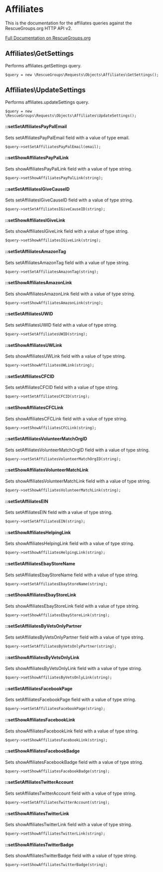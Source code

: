 # Affiliates

This is the documentation for the affiliates queries against the RescueGroups.org HTTP API v2.

[Full Documentation on RescueGroups.org](https://userguide.rescuegroups.org/display/APIDG/Object+definitions#Objectdefinitions-affiliates)

## Affiliates\GetSettings

Performs affiliates.getSettings query.

    $query = new \RescueGroups\Requests\Objects\Affiliates\GetSettings();



## Affiliates\UpdateSettings

Performs affiliates.updateSettings query.

    $query = new \RescueGroups\Requests\Objects\Affiliates\UpdateSettings();

#### ::setSetAffiliatesPayPalEmail

Sets setAffiliatesPayPalEmail field with a value of type email.

    $query->setSetAffiliatesPayPalEmail(email);

#### ::setShowAffiliatesPayPalLink

Sets showAffiliatesPayPalLink field with a value of type string.

    $query->setShowAffiliatesPayPalLink(string);

#### ::setSetAffiliatesIGiveCauseID

Sets setAffiliatesIGiveCauseID field with a value of type string.

    $query->setSetAffiliatesIGiveCauseID(string);

#### ::setShowAffiliatesIGiveLink

Sets showAffiliatesIGiveLink field with a value of type string.

    $query->setShowAffiliatesIGiveLink(string);

#### ::setSetAffiliatesAmazonTag

Sets setAffiliatesAmazonTag field with a value of type string.

    $query->setSetAffiliatesAmazonTag(string);

#### ::setShowAffiliatesAmazonLink

Sets showAffiliatesAmazonLink field with a value of type string.

    $query->setShowAffiliatesAmazonLink(string);

#### ::setSetAffiliatesUWID

Sets setAffiliatesUWID field with a value of type string.

    $query->setSetAffiliatesUWID(string);

#### ::setShowAffiliatesUWLink

Sets showAffiliatesUWLink field with a value of type string.

    $query->setShowAffiliatesUWLink(string);

#### ::setSetAffiliatesCFCID

Sets setAffiliatesCFCID field with a value of type string.

    $query->setSetAffiliatesCFCID(string);

#### ::setShowAffiliatesCFCLink

Sets showAffiliatesCFCLink field with a value of type string.

    $query->setShowAffiliatesCFCLink(string);

#### ::setSetAffiliatesVolunteerMatchOrgID

Sets setAffiliatesVolunteerMatchOrgID field with a value of type string.

    $query->setSetAffiliatesVolunteerMatchOrgID(string);

#### ::setShowAffiliatesVolunteerMatchLink

Sets showAffiliatesVolunteerMatchLink field with a value of type string.

    $query->setShowAffiliatesVolunteerMatchLink(string);

#### ::setSetAffiliatesEIN

Sets setAffiliatesEIN field with a value of type string.

    $query->setSetAffiliatesEIN(string);

#### ::setShowAffiliatesHelpingLink

Sets showAffiliatesHelpingLink field with a value of type string.

    $query->setShowAffiliatesHelpingLink(string);

#### ::setSetAffiliatesEbayStoreName

Sets setAffiliatesEbayStoreName field with a value of type string.

    $query->setSetAffiliatesEbayStoreName(string);

#### ::setShowAffiliatesEbayStoreLink

Sets showAffiliatesEbayStoreLink field with a value of type string.

    $query->setShowAffiliatesEbayStoreLink(string);

#### ::setSetAffiliatesByVetsOnlyPartner

Sets setAffiliatesByVetsOnlyPartner field with a value of type string.

    $query->setSetAffiliatesByVetsOnlyPartner(string);

#### ::setShowAffiliatesByVetsOnlyLink

Sets showAffiliatesByVetsOnlyLink field with a value of type string.

    $query->setShowAffiliatesByVetsOnlyLink(string);

#### ::setSetAffiliatesFacebookPage

Sets setAffiliatesFacebookPage field with a value of type string.

    $query->setSetAffiliatesFacebookPage(string);

#### ::setShowAffiliatesFacebookLink

Sets showAffiliatesFacebookLink field with a value of type string.

    $query->setShowAffiliatesFacebookLink(string);

#### ::setShowAffiliatesFacebookBadge

Sets showAffiliatesFacebookBadge field with a value of type string.

    $query->setShowAffiliatesFacebookBadge(string);

#### ::setSetAffiliatesTwitterAccount

Sets setAffiliatesTwitterAccount field with a value of type string.

    $query->setSetAffiliatesTwitterAccount(string);

#### ::setShowAffiliatesTwitterLink

Sets showAffiliatesTwitterLink field with a value of type string.

    $query->setShowAffiliatesTwitterLink(string);

#### ::setShowAffiliatesTwitterBadge

Sets showAffiliatesTwitterBadge field with a value of type string.

    $query->setShowAffiliatesTwitterBadge(string);





